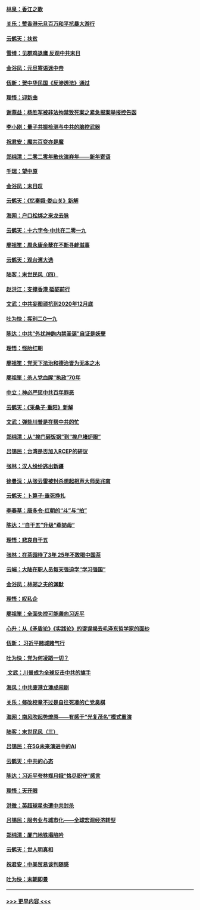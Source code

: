 #### [林泉：香江之歌](../pages/nsc993/n11764415.md?t=01031311) 
#### [关乐：赞香港元旦百万和平抗暴大游行](../pages/nsc993/n11764382.md?t=01031311) 
#### [云鹤天：扶贫](../pages/nsc993/n11764245.md?t=01031311) 
#### [雪绮：见群鸡退鹰  反观中共末日](../pages/nsc993/n11762112.md?t=01031311) 
#### [金浴凤：元旦寄语迷中帝](../pages/nsc993/n11761788.md?t=01031311) 
#### [伍新：贺中华民国《反渗透法》通过](../pages/nsc993/n11761994.md?t=01031311) 
#### [理悟：迎新曲](../pages/nsc993/n11761152.md?t=01031311) 
#### [谢燕益：杨胜军被非法拘禁致死案之紧急报案举报控告函](../pages/nsc993/n11756134.md?t=01031311) 
#### [李小刚：量子共振检测与中共的脑控武器](../pages/nsc993/n11754518.md?t=01031311) 
#### [祝君安：魔共百变亦是魔](../pages/nsc993/n11754469.md?t=01031311) 
#### [郑纯清：二零二零年散伙演弃年——新年寄语](../pages/nsc993/n11754195.md?t=01031311) 
#### [千瑞：望中原](../pages/nsc993/n11754159.md?t=01031311) 
#### [金浴凤：末日叹](../pages/nsc993/n11752359.md?t=01031311) 
#### [云鹤天：《忆秦娥‧娄山关》新解](../pages/nsc993/n11752348.md?t=01031311) 
#### [海网：户口松绑之来龙去脉](../pages/nsc993/n11752328.md?t=01031311) 
#### [云鹤天：十六字令‧中共在二零一九](../pages/nsc993/n11752305.md?t=01031311) 
#### [廖祖笙：周永康余孽在不断寻衅滋事](../pages/nsc993/n11751013.md?t=01031311) 
#### [云鹤天：观台湾大选](../pages/nsc993/n11751007.md?t=01031311) 
#### [陆客：末世民风（四）](../pages/nsc993/n11749203.md?t=01031311) 
#### [赵洪江：支撑香港 砥砺前行](../pages/nsc993/n11748482.md?t=01031311) 
#### [文武：中共妄图顽抗到2020年12月底](../pages/nsc993/n11748446.md?t=01031311) 
#### [吐为快：挥别二O一九](../pages/nsc993/n11748411.md?t=01031311) 
#### [陈达：中共“外扰神韵内禁圣诞”自证是妖孽](../pages/nsc993/n11748226.md?t=01031311) 
#### [理悟：怪胎红朝](../pages/nsc993/n11748206.md?t=01031311) 
#### [廖祖笙：党天下法治和德治皆为无本之木](../pages/nsc993/n11748135.md?t=01031311) 
#### [廖祖笙：杀人党血腥“执政”70年](../pages/nsc993/n11745144.md?t=01031311) 
#### [中立：神必严惩中共百年罪恶](../pages/nsc993/n11744970.md?t=01031311) 
#### [云鹤天：《采桑子‧重阳》新解](../pages/nsc993/n11744948.md?t=01031311) 
#### [文武：弹劾川普是在帮中共的忙](../pages/nsc993/n11744758.md?t=01031311) 
#### [郑纯清：从“挨门砸饭锅”到“挨户堵炉眼”](../pages/nsc993/n11744745.md?t=01031311) 
#### [吕锡民：台湾是否加入RCEP的研议](../pages/nsc993/n11744701.md?t=01031311) 
#### [张林：汉人纷纷逃出新疆](../pages/nsc993/n11743530.md?t=01031311) 
#### [徐曼沅：从张云雷被封杀想起相声大师吴兆南](../pages/nsc993/n11741816.md?t=01031311) 
#### [云鹤天：卜算子‧垂死挣扎](../pages/nsc993/n11739956.md?t=01031311) 
#### [李春草：唐多令‧红朝的“斗”与“拍”](../pages/nsc993/n11739830.md?t=01031311) 
#### [陈达：“自干五”升级“牵妨母”](../pages/nsc993/n11739724.md?t=01031311) 
#### [理悟：悲哀自干五](../pages/nsc993/n11739547.md?t=01031311) 
#### [张林：在茶园待了3年 25年不敢喝中国茶](../pages/nsc993/n11739240.md?t=01031311) 
#### [云端：大陆在职人员每天强迫学“学习强国”](../pages/nsc993/n11738735.md?t=01031311) 
#### [金浴凤：林郑之夫的渊默](../pages/nsc993/n11737735.md?t=01031311) 
#### [理悟：叹私企](../pages/nsc993/n11737715.md?t=01031311) 
#### [廖祖笙：全面失控可能袭向习近平](../pages/nsc993/n11737704.md?t=01031311) 
#### [心升：从《矛盾论》《实践论》的谬误揭去毛泽东哲学家的面纱](../pages/nsc993/n11736962.md?t=01031311) 
#### [伍新： 习近平赌城赌气行](../pages/nsc993/n11736929.md?t=01031311) 
#### [吐为快：党为何凌蹈一切？](../pages/nsc993/n11736915.md?t=01031311) 
#### [ 文武：川普成为全球反击中共的旗手](../pages/nsc993/n11736882.md?t=01031311) 
#### [海风：中共废港立澳成闹剧](../pages/nsc993/n11735857.md?t=01031311) 
#### [关乐：修改校章不过是自往死凑的亡党臭棋](../pages/nsc993/n11735097.md?t=01031311) 
#### [海网：南风吹起势燎原——有感于“光复茂名”模式重演](../pages/nsc993/n11732308.md?t=01031311) 
#### [陆客：末世民风（三）](../pages/nsc993/n11732211.md?t=01031311) 
#### [吕锡民：在5G未来演进中的AI](../pages/nsc993/n11730010.md?t=01031311) 
#### [云鹤天：中共的心态](../pages/nsc993/n11729906.md?t=01031311) 
#### [陈达：习近平夸林郑月娥“恪尽职守”感言](../pages/nsc993/n11729881.md?t=01031311) 
#### [理悟：天开眼](../pages/nsc993/n11729699.md?t=01031311) 
#### [洪微：英超球星也遭中共封杀](../pages/nsc993/n11727243.md?t=01031311) 
#### [吕锡民：服务业与城市化——全球宏观经济转型](../pages/nsc993/n11725845.md?t=01031311) 
#### [郑纯清：厦门地铁塌陷吟](../pages/nsc993/n11725813.md?t=01031311) 
#### [云鹤天：世人明真相](../pages/nsc993/n11725621.md?t=01031311) 
#### [祝君安：中美贸易谈判随感](../pages/nsc993/n11725609.md?t=01031311) 
#### [吐为快：末朝即景](../pages/nsc993/n11723365.md?t=01031311) 

----
#### [ >>> 更早内容 <<< ](../indexes/nsc993-earlier.md)
